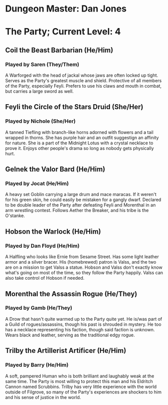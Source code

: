# Dungeon Master: Dan Jones

# The Party; Current Level: 4

## Coil the Beast Barbarian (He/Him)

### Played by Saren (They/Them)

A Warforged with the head of jackal whose jaws are often locked up tight. Serves as the Party's greatest muscle and shield. Protective of all members of the Party, especially Feyli. Prefers to use his claws and mouth in combat, but carries a large sword as well.

## Feyli the Circle of the Stars Druid (She/Her)

### Played by Nichole (She/Her)

A tanned Tiefling with branch-like horns adorned with flowers and a tail wrapped in thorns. She has purple hair and an outfit suggestign an affinity for nature. She is a part of the Midnight Lotus with a crystal necklace to prove it. Enjoys other people's drama so long as nobody gets physically hurt.

## Gelnek the Valor Bard (He/Him)

### Played by Jocat (He/Him)

A heavy set Goblin carrying a large drum and mace maracas. If it weren't for his green skin, he could easily be mistaken for a gangly dwarf. Declared to be double leader of the Party after defeating Feyli and Morenthal in an arm wrestling contest. Follows Aether the Breaker, and his tribe is the O'stanke.

## Hobson the Warlock (He/Him)

### Played by Dan Floyd (He/Him)

A Halfling who looks like Ernie from Sesame Street. Has some light leather armor and a silver bracer. His (homebrewed) patron is Valss, and the two are on a mission to get Valss a statue. Hobson and Valss don't exactly know what's going on most of the time, so they follow the Party happily. Valss can also take control of Hobson if needed.

## Morenthal the Assassin Rogue (He/They)

### Played by Gamb (He/They)

A Drow that hasn't quite warmed up to the Party quite yet. He is/was part of a Guild of rogues/assassins, though his past is shrouded in mystery. He too has a necklace representing his faction, though said faction is unknown. Wears black and leather, serving as the traditional edgy rogue.

## Trilby the Artillerist Artificer (He/Him)

### Played by Barry (He/Him)

A soft, pampered Human who is both brilliant and laughably weak at the same time. The Party is most willing to protect this man and his Eldritch Cannon named Scrubbins. Trilby has very little experience with the world outside of Filgrove, so many of the Party's experiences are shockers to him and his sense of justice in the world.
